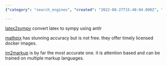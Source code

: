 ```yaml
---
{"category": "search_engines", "created": "2022-08-27T15:40:04.000Z", "date": "2022-08-27 15:40:04", "description": "This article explores different search engines for finding formulas and textbooks, specifically highlighting latex2sympy, Mathpix, and im2markup.", "modified": "2022-09-01T14:36:17.561Z", "tags": ["search engines", "formulas", "textbooks", "latex2sympy", "Mathpix", "im2markup", "online tools"], "title": "the formula search engine, latex enabled, textbook search engine"}

---
```


[latex2sympy](https://github.com/augustt198/latex2sympy) convert latex to sympy using antlr

[mathpix]() has stunning accuracy but is not free. they offer timely licensed docker images.

[im2markup]() is by far the most accurate one. it is attention based and can be trained on multiple markup languages.
